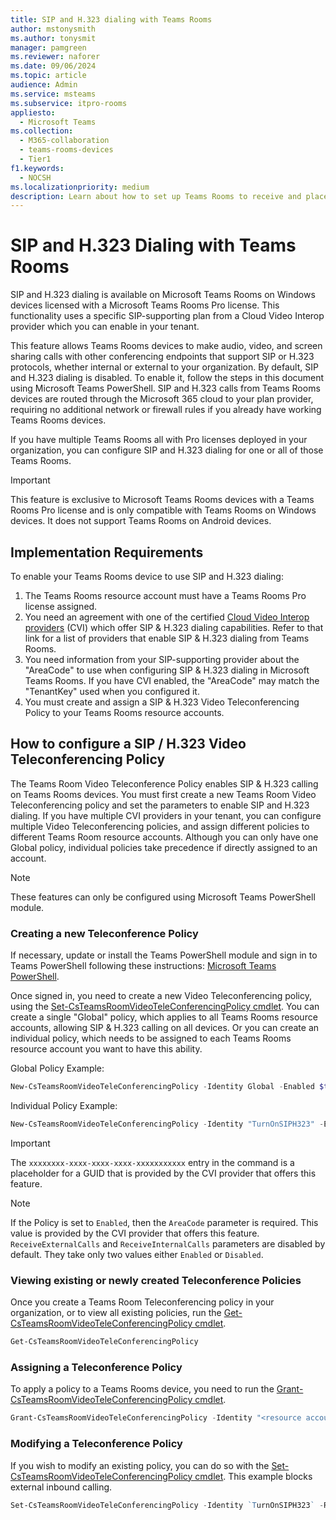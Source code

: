 ```yaml
---
title: SIP and H.323 dialing with Teams Rooms
author: mstonysmith
ms.author: tonysmit
manager: pamgreen
ms.reviewer: naforer
ms.date: 09/06/2024
ms.topic: article
audience: Admin
ms.service: msteams
ms.subservice: itpro-rooms
appliesto: 
  - Microsoft Teams
ms.collection: 
  - M365-collaboration
  - teams-rooms-devices
  - Tier1
f1.keywords: 
  - NOCSH
ms.localizationpriority: medium
description: Learn about how to set up Teams Rooms to receive and place calls using SIP and H.323.
---
```


# SIP and H.323 Dialing with Teams Rooms

SIP and H.323 dialing is available on Microsoft Teams Rooms on Windows devices licensed with a Microsoft Teams Rooms Pro license. This functionality uses a specific SIP-supporting plan from a Cloud Video Interop provider which you can enable in your tenant. 

This feature allows Teams Rooms devices to make audio, video, and screen sharing calls with other conferencing endpoints that support SIP or H.323 protocols, whether internal or external to your organization. By default, SIP and H.323 dialing is disabled. To enable it, follow the steps in this document using Microsoft Teams PowerShell. SIP and H.323 calls from Teams Rooms devices are routed through the Microsoft 365 cloud to your plan provider, requiring no additional network or firewall rules if you already have working Teams Rooms devices.

If you have multiple Teams Rooms all with Pro licenses deployed in your organization, you can configure SIP and H.323 dialing for one or all of those Teams Rooms. 

> [!IMPORTANT]
>
> This feature is exclusive to Microsoft Teams Rooms devices with a Teams Rooms Pro license and is only compatible with Teams Rooms on Windows devices. It does not support Teams Rooms on Android devices.

## Implementation Requirements

To enable your Teams Rooms device to use SIP and H.323 dialing:

1. The Teams Rooms resource account must have a Teams Rooms Pro license assigned.
2. You need an agreement with one of the certified [Cloud Video Interop providers](../cloud-video-interop.md) (CVI) which offer SIP & H.323 dialing capabilities. Refer to that link for a list of providers that enable SIP & H.323 dialing from Teams Rooms.
3. You need information from your SIP-supporting provider about the "AreaCode" to use when configuring SIP & H.323 dialing in Microsoft Teams Rooms. If you have CVI enabled, the "AreaCode" may match the "TenantKey" used when you configured it.
4. You must create and assign a SIP & H.323 Video Teleconferencing Policy to your Teams Rooms resource accounts.

## How to configure a SIP / H.323 Video Teleconferencing Policy

The Teams Room Video Teleconference Policy enables SIP & H.323 calling on Teams Rooms devices. You must first create a new Teams Room Video Teleconferencing policy and set the parameters to enable SIP and H.323 dialing. If you have multiple CVI providers in your tenant, you can configure multiple Video Teleconferencing policies, and assign different policies to different Teams Room resource accounts. Although you can only have one Global policy, individual policies take precedence if directly assigned to an account.

> [!Note]
>
> These features can only be configured using Microsoft Teams PowerShell module. 

### Creating a new Teleconference Policy

If necessary, update or install the Teams PowerShell module and sign in to Teams PowerShell following these instructions: [Microsoft Teams PowerShell](../teams-powershell-install.md). 

Once signed in, you need to create a new Video Teleconferencing policy, using the [Set-CsTeamsRoomVideoTeleConferencingPolicy cmdlet](/powershell/module/teams/set-csteamsroomvideoteleconferencingpolicy). You can create a single "Global" policy, which applies to all Teams Rooms resource accounts, allowing SIP & H.323 calling on all devices. Or you can create an individual policy, which needs to be assigned to each Teams Rooms resource account you want to have this ability.

Global Policy Example:

```PowerShell
New-CsTeamsRoomVideoTeleConferencingPolicy -Identity Global -Enabled $true -AreaCode "xxxxxxxx-xxxx-xxxx-xxxx-xxxxxxxxxxx" -ReceiveExternalCalls Enabled -ReceiveInternalCalls Enabled
```

Individual Policy Example:

```PowerShell
New-CsTeamsRoomVideoTeleConferencingPolicy -Identity "TurnOnSIPH323" -Enabled $true -AreaCode "xxxxxxxx-xxxx-xxxx-xxxx-xxxxxxxxxxx" -ReceiveExternalCalls Enabled -ReceiveInternalCalls Enabled 
```

>[!Important]
>
>The `xxxxxxxx-xxxx-xxxx-xxxx-xxxxxxxxxxx` entry in the command is a placeholder for a GUID that is provided by the CVI provider that offers this feature.

>[!Note]
>
>If the Policy is set to `Enabled`, then the `AreaCode` parameter is required. This value is provided by the CVI provider that offers this feature.
>`ReceiveExternalCalls` and `ReceiveInternalCalls` parameters are disabled by default. They take only two values either `Enabled` or `Disabled`. 

### Viewing existing or newly created Teleconference Policies
Once you create a Teams Room Teleconferencing policy in your organization, or to view all existing policies, run the [Get-CsTeamsRoomVideoTeleConferencingPolicy cmdlet](/powershell/module/teams/get-csteamsroomvideoteleconferencingpolicy).

```PowerShell
Get-CsTeamsRoomVideoTeleConferencingPolicy
```
### Assigning a Teleconference Policy
To apply a policy to a Teams Rooms device, you need to run the [Grant-CsTeamsRoomVideoTeleConferencingPolicy cmdlet](/powershell/module/teams/grant-csteamsroomvideoteleconferencingpolicy).

```PowerShell
Grant-CsTeamsRoomVideoTeleConferencingPolicy -Identity "<resource account UPN>" -PolicyName "TurnOnSIPH323"
```

### Modifying a Teleconference Policy
If you wish to modify an existing policy, you can do so with the [Set-CsTeamsRoomVideoTeleConferencingPolicy cmdlet](/powershell/module/teams/set-csteamsroomvideoteleconferencingpolicy). This example blocks external inbound calling.

```PowerShell
Set-CsTeamsRoomVideoTeleConferencingPolicy -Identity `TurnOnSIPH323` -ReceiveExternalCalls `Disabled` 
```


